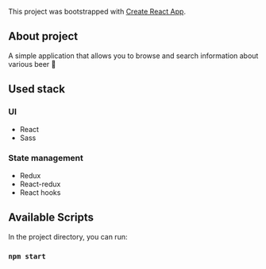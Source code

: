 This project was bootstrapped with [Create React App](https://github.com/facebook/create-react-app).

## About project
A simple application that allows you to browse and search information about various beer :beer:

## Used stack
### UI
* React
* Sass
### State management
* Redux
* React-redux
* React hooks

## Available Scripts
In the project directory, you can run:
### `npm start`



